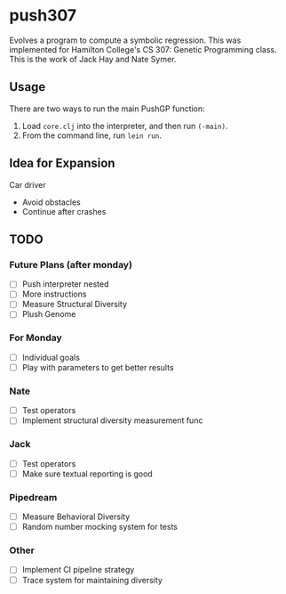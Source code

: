 # push307

Evolves a program to compute a symbolic regression. This was implemented for Hamilton College's CS 307: Genetic Programming class. This is the work of Jack Hay and Nate Symer.

## Usage

There are two ways to run the main PushGP function:

1. Load `core.clj` into the interpreter, and then run `(-main)`.
2. From the command line, run `lein run`.

## Idea for Expansion

Car driver
  - Avoid obstacles
  - Continue after crashes

## TODO

### Future Plans (after monday)

- [ ] Push interpreter nested
- [ ] More instructions
- [ ] Measure Structural Diversity
- [ ] Plush Genome

### For Monday

- [ ] Individual goals
- [ ] Play with parameters to get better results

### Nate

- [ ] Test operators
- [ ] Implement structural diversity measurement func

### Jack

- [ ] Test operators
- [ ] Make sure textual reporting is good

### Pipedream

- [ ] Measure Behavioral Diversity
- [ ] Random number mocking system for tests

### Other

- [ ] Implement CI pipeline strategy
- [ ] Trace system for maintaining diversity
